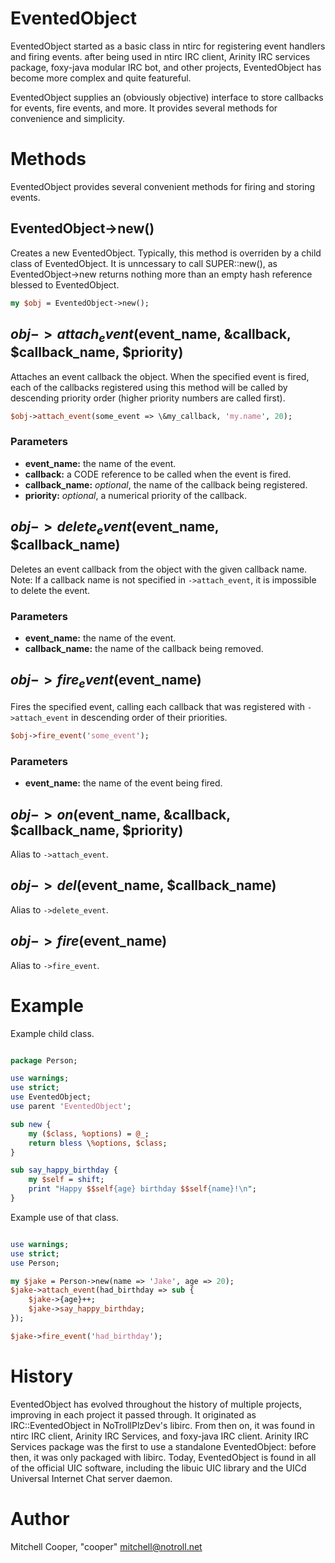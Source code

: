 # EventedObject

EventedObject started as a basic class in ntirc for registering event handlers and firing events. after being used in ntirc IRC client, Arinity IRC services package, foxy-java modular IRC bot, and other projects, EventedObject has become more complex and quite featureful.  
  
EventedObject supplies an (obviously objective) interface to store callbacks for events, fire events, and more. It provides
several methods for convenience and simplicity.

# Methods

EventedObject provides several convenient methods for firing and storing events.

## EventedObject->new()

Creates a new EventedObject. Typically, this method is overriden by a child class of EventedObject. It is unncessary
to call SUPER::new(), as EventedObject->new returns nothing more than an empty hash reference blessed to EventedObject.

```perl
my $obj = EventedObject->new();
```

## $obj->attach_event($event_name, \&callback, $callback_name, $priority)

Attaches an event callback the object. When the specified event is fired, each of the callbacks registered using this method
will be called by descending priority order (higher priority numbers are called first).

```perl
$obj->attach_event(some_event => \&my_callback, 'my.name', 20);
```

### Parameters

* __event_name:__ the name of the event.
* __callback:__ a CODE reference to be called when the event is fired.
* __callback_name:__ *optional*, the name of the callback being registered.
* __priority:__ *optional*, a numerical priority of the callback.

## $obj->delete_event($event_name, $callback_name)

Deletes an event callback from the object with the given callback name.  
Note: If a callback name is not specified in `->attach_event`, it is impossible to delete the event.

### Parameters

* __event_name:__ the name of the event.
* __callback_name:__ the name of the callback being removed.

## $obj->fire_event($event_name)

Fires the specified event, calling each callback that was registered with `->attach_event` in descending order of
their priorities.

```perl
$obj->fire_event('some_event');
```

### Parameters

* __event_name:__ the name of the event being fired.

## $obj->on($event_name, \&callback, $callback_name, $priority)

Alias to `->attach_event`.

## $obj->del($event_name, $callback_name)

Alias to `->delete_event`.

## $obj->fire($event_name)

Alias to `->fire_event`.

# Example

Example child class.

```perl

package Person;

use warnings;
use strict;
use EventedObject;
use parent 'EventedObject';

sub new {
    my ($class, %options) = @_;
    return bless \%options, $class;
}

sub say_happy_birthday {
    my $self = shift;
    print "Happy $$self{age} birthday $$self{name}!\n";
}

```

Example use of that class.

```perl

use warnings;
use strict;
use Person;

my $jake = Person->new(name => 'Jake', age => 20);
$jake->attach_event(had_birthday => sub {
    $jake->{age}++;
    $jake->say_happy_birthday;
});

$jake->fire_event('had_birthday');

```

# History

EventedObject has evolved throughout the history of multiple projects, improving in each project it passed through.
It originated as IRC::EventedObject in NoTrollPlzDev's libirc. From then on, it was found in ntirc IRC client,
Arinity IRC Services, and foxy-java IRC client. Arinity IRC Services package was the first to use a standalone
EventedObject: before then, it was only packaged with libirc. Today, EventedObject is found in all of the official
UIC software, including the libuic UIC library and the UICd Universal Internet Chat server daemon.

# Author

Mitchell Cooper, "cooper" <mitchell@notroll.net>
